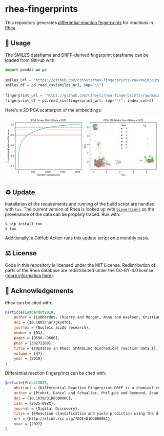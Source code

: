 # rhea-fingerprints

This repository
generates [differential reaction fingerprints](https://github.com/reymond-group/drfp) for reactions
in [Rhea](https://www.rhea-db.org).

## 🚀 Usage

The SMILES dataframe and DRFP-derived fingerprint dataframe can be loaded from GitHub with:

```python
import pandas as pd

smiles_url = "https://github.com/cthoyt/rhea-fingerprints/raw/main/output/120/reaction_smiles.tsv"
smiles_df = pd.read_csv(smiles_url, sep="\t")

fingerprint_url = "https://github.com/cthoyt/rhea-fingerprints/raw/main/output/120/reaction_fingerprints.tsv.gz"
fingerprint_df = pd.read_csv(fingerprint_url, sep="\t", index_col=0)
```

Here's a 2D PCA scatterplot of the embeddings:

![Scatterplot of DRFPs](output/120/scatter.png)

## ♻️ Update

Installation of the requirements and running of the build script are handled with `tox`. The current
version of Rhea is looked up with [`bioversions`](https://github.com/cthoyt/bioversions) so the
provenance of the data can be properly traced. Run with:

```shell
$ pip install tox
$ tox
```

Additionally, a GitHub Action runs this update script on a monthly basis.

## ⚖️ License

Code in this repository is licensed under the MIT License. Redistribution of parts of the Rhea
database are redistributed under the CC-BY-4.0
license ([more information here](https://www.rhea-db.org/help/license-disclaimer)).

## 🙏 Acknowledgements

Rhea can be cited with:

```bibtex
@article{Lombardot2019,
    author = {Lombardot, Thierry and Morgat, Anne and Axelsen, Kristian B and Aimo, Lucila and Hyka-Nouspikel, Nevila and Niknejad, Anne and Ignatchenko, Alex and Xenarios, Ioannis and Coudert, Elisabeth and Redaschi, Nicole and Bridge, Alan},
    doi = {10.1093/nar/gky876},
    journal = {Nucleic acids research},
    number = {D1},
    pages = {D596--D600},
    pmid = {30272209},
    title = {{Updates in Rhea: SPARQLing biochemical reaction data.}},
    volume = {47},
    year = {2019}
}
```

Differential reaction fingerprints can be cited with:

```bibtex
@article{Probst2022,
    abstract = {Differential Reaction Fingerprint DRFP is a chemical reaction fingerprint enabling simple machine learning models running on standard hardware to reach DFT- and deep learning-based accuracies in reaction yield prediction and reaction classification.},
    author = {Probst, Daniel and Schwaller, Philippe and Reymond, Jean-Louis},
    doi = {10.1039/D1DD00006C},
    issn = {2635-098X},
    journal = {Digital Discovery},
    title = {{Reaction classification and yield prediction using the differential reaction fingerprint DRFP}},
    url = {http://xlink.rsc.org/?DOI=D1DD00006C},
    year = {2022}
}
```

